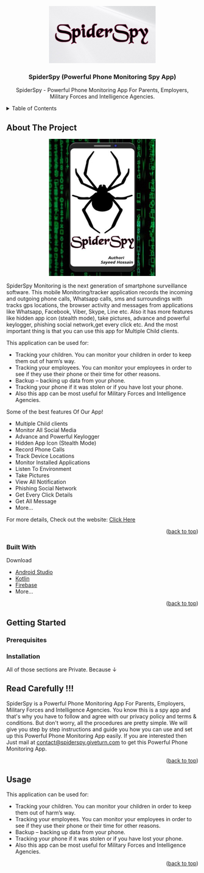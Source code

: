 
<!-- PROJECT LOGO -->
<br />
<div align="center">
  <a href="https://spiderspy.giveturn.com/">
    <img src="img/kUHfMW8awpE(3).jpg" alt="Logo" width="280" height="150">
  </a>

  <h3 align="center">SpiderSpy (Powerful Phone Monitoring Spy App)</h3>

  <p align="center">
    SpiderSpy - Powerful Phone Monitoring App For Parents, Employers, Military Forces and Intelligence Agencies.
  </p>
</div>



<!-- TABLE OF CONTENTS -->
<details>
  <summary>Table of Contents</summary>
  <ol>
    <li>
      <a href="#about-the-project">About The Project</a>
      <ul>
        <li><a href="#built-with">Built With</a></li>
      </ul>
    </li>
    <li>
      <a href="#getting-started">Getting Started</a>
      <ul>
        <li><a href="#prerequisites">Prerequisites</a></li>
        <li><a href="#installation">Installation</a></li>
      </ul>
    </li>
    <li><a href="#usage">Usage</a></li>
   
  </ol>
</details>



<!-- ABOUT THE PROJECT -->
## About The Project
<div align="center">
 <a href="https://spiderspy.giveturn.com/">
    <img src="img/cover.jpg" alt="Logo" width="280px" height="360px">
  </a></div>

SpiderSpy Monitoring is the next generation of smartphone surveillance software. This mobile Monitoring/tracker application records the incoming and outgoing phone calls, Whatsapp calls, sms and surroundings with tracks gps locations, the browser activity and messages from applications like Whatsapp, Facebook, Viber, Skype, Line etc. Also it has more features like hidden app icon (stealth mode), take pictures, advance and powerful keylogger, phishing social network,get every click etc. And the most important thing is that you can use this app for Multiple Child clients.

This application can be used for:

* Tracking your children. You can monitor your children in order to keep them out of harm’s way.
* Tracking your employees. You can monitor your employees in order to see if they use their phone or their time for other reasons.
* Backup – backing up data from your phone.
* Tracking your phone if it was stolen or if you have lost your phone.
* Also this app can be most useful for Military Forces and Intelligence Agencies.


Some of the best features Of Our App!

* Multiple Child clients
* Monitor All Social Media
* Advance and Powerful Keylogger
* Hidden App Icon (Stealth Mode)
* Record Phone Calls
* Track Device Locations
* Monitor Installed Applications
* Listen To Environment
* Take Pictures
* View All Notification
* Phishing Social Network
* Get Every Click Details
* Get All Message
* More…

For more details, Check out the website: <a href="https://spiderspy.giveturn.com/"> Click Here </a>

<p align="right">(<a href="#top">back to top</a>)</p>



### Built With

Download  

* [Android Studio](https://developer.android.com/studio)
* [Kotlin](https://kotlinlang.org/)
* [Firebase](https://firebase.google.com/)
* More...


<p align="right">(<a href="#top">back to top</a>)</p>



<!-- GETTING STARTED -->
## Getting Started
### Prerequisites
### Installation
All of those sections are Private. Because ↓ <br>
## Read Carefully !!!
SpiderSpy is a Powerful Phone Monitoring App For Parents, Employers, Military Forces and Intelligence Agencies. You know this is a spy app and that's why you have to follow and agree with our privacy policy and terms & conditions. But don't worry, all the procedures are pretty simple. We will give you step by step instructions and guide you how you can use and set up this Powerful Phone Monitoring App easily.
If you are interested then Just mail at contact@spiderspy.giveturn.com to get this Powerful Phone Monitoring App.
<p align="right">(<a href="#top">back to top</a>)</p>



<!-- USAGE EXAMPLES -->
## Usage

This application can be used for:

* Tracking your children. You can monitor your children in order to keep them out of harm’s way.
* Tracking your employees. You can monitor your employees in order to see if they use their phone or their time for other reasons.
* Backup – backing up data from your phone.
* Tracking your phone if it was stolen or if you have lost your phone.
* Also this app can be most useful for Military Forces and Intelligence Agencies.

<p align="right">(<a href="#top">back to top</a>)</p>





